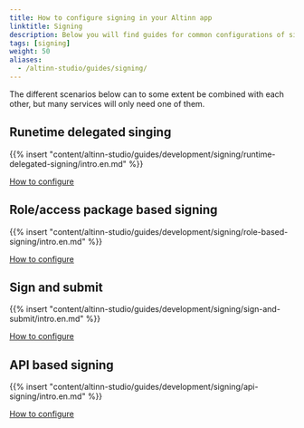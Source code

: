 ```yaml
---
title: How to configure signing in your Altinn app
linktitle: Signing
description: Below you will find guides for common configurations of signing.
tags: [signing]
weight: 50
aliases:
  - /altinn-studio/guides/signing/
---
```


The different scenarios below can to some extent be combined with each other, but many services will only need one of them.

## Runetime delegated singing

{{% insert "content/altinn-studio/guides/development/signing/runtime-delegated-signing/intro.en.md" %}}

[How to configure](/altinn-studio/guides/development/signing/runtime-delegated-signing)

## Role/access package based signing

{{% insert "content/altinn-studio/guides/development/signing/role-based-signing/intro.en.md" %}}

[How to configure](/altinn-studio/guides/development/signing/role-based-signing)

## Sign and submit

{{% insert "content/altinn-studio/guides/development/signing/sign-and-submit/intro.en.md" %}}

[How to configure](/altinn-studio/guides/development/signing/sign-and-submit)

## API based signing
{{% insert "content/altinn-studio/guides/development/signing/api-signing/intro.en.md" %}}

[How to configure](/altinn-studio/guides/development/signing/api-signing)